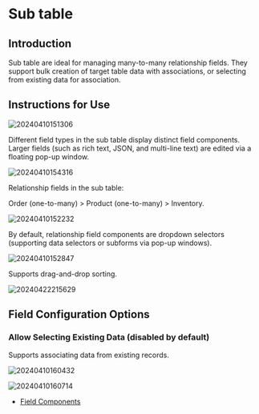 # Sub table

## Introduction

Sub table are ideal for managing many-to-many relationship fields. They support bulk creation of target table data with associations, or selecting from existing data for association.

## Instructions for Use

![20240410151306](https://static-docs.nocobase.com/20240410151306.png)

Different field types in the sub table display distinct field components. Larger fields (such as rich text, JSON, and multi-line text) are edited via a floating pop-up window.

![20240410154316](https://static-docs.nocobase.com/20240410154316.png)

Relationship fields in the sub table:

Order (one-to-many) > Product (one-to-many) > Inventory.

![20240410152232](https://static-docs.nocobase.com/20240410152232.png)

By default, relationship field components are dropdown selectors (supporting data selectors or subforms via pop-up windows).

![20240410152847](https://static-docs.nocobase.com/20240410152847.png)

Supports drag-and-drop sorting.

![20240422215629](https://static-docs.nocobase.com/20240422215629.gif)
## Field Configuration Options

### Allow Selecting Existing Data (disabled by default)

Supports associating data from existing records.

![20240410160432](https://static-docs.nocobase.com/20240410160432.png)

![20240410160714](https://static-docs.nocobase.com/20240410160714.png)

- [Field Components](/handbook/ui/fields/association-field)
